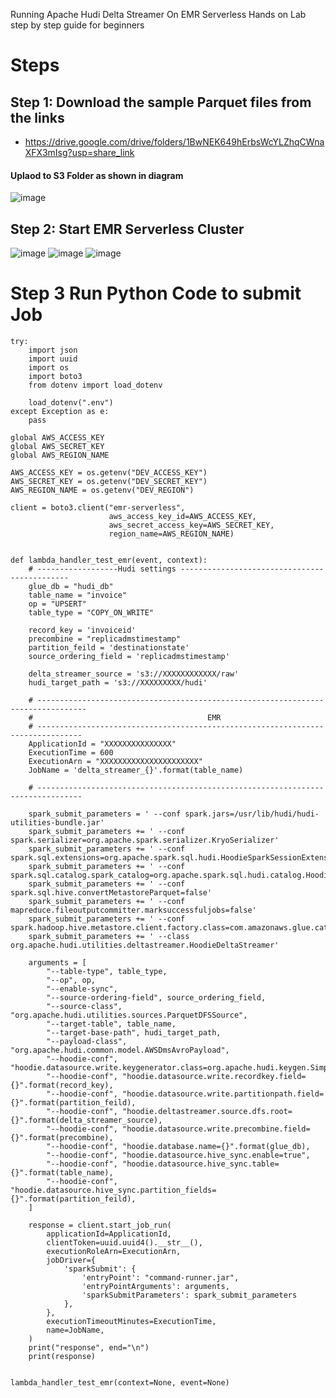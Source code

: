 Running Apache Hudi Delta Streamer On EMR Serverless Hands on Lab step by step guide for beginners



# Steps 
## Step 1: Download the sample Parquet files from the links 
* https://drive.google.com/drive/folders/1BwNEK649hErbsWcYLZhqCWnaXFX3mIsg?usp=share_link
#### Uplaod to S3 Folder as shown in diagram 
![image](https://user-images.githubusercontent.com/39345855/229939875-6f2f22ae-c792-4904-bcf8-b1e53ce1e122.png)



## Step 2: Start EMR Serverless Cluster 
![image](https://user-images.githubusercontent.com/39345855/229940052-29f6e2a8-9568-4100-8a1b-e988c405f505.png)
![image](https://user-images.githubusercontent.com/39345855/229940099-cf002f04-18f8-4d26-8d89-d512e96bef76.png)
![image](https://user-images.githubusercontent.com/39345855/229940131-836414cf-a85f-4b9f-b1d6-c36115d335c2.png)

# Step 3 Run Python Code to submit Job 
```
try:
    import json
    import uuid
    import os
    import boto3
    from dotenv import load_dotenv

    load_dotenv(".env")
except Exception as e:
    pass

global AWS_ACCESS_KEY
global AWS_SECRET_KEY
global AWS_REGION_NAME

AWS_ACCESS_KEY = os.getenv("DEV_ACCESS_KEY")
AWS_SECRET_KEY = os.getenv("DEV_SECRET_KEY")
AWS_REGION_NAME = os.getenv("DEV_REGION")

client = boto3.client("emr-serverless",
                      aws_access_key_id=AWS_ACCESS_KEY,
                      aws_secret_access_key=AWS_SECRET_KEY,
                      region_name=AWS_REGION_NAME)


def lambda_handler_test_emr(event, context):
    # ------------------Hudi settings ---------------------------------------------
    glue_db = "hudi_db"
    table_name = "invoice"
    op = "UPSERT"
    table_type = "COPY_ON_WRITE"

    record_key = 'invoiceid'
    precombine = "replicadmstimestamp"
    partition_feild = 'destinationstate'
    source_ordering_field = 'replicadmstimestamp'

    delta_streamer_source = 's3://XXXXXXXXXXXX/raw'
    hudi_target_path = 's3://XXXXXXXXX/hudi'

    # ---------------------------------------------------------------------------------
    #                                       EMR
    # --------------------------------------------------------------------------------
    ApplicationId = "XXXXXXXXXXXXXXX"
    ExecutionTime = 600
    ExecutionArn = "XXXXXXXXXXXXXXXXXXXXXX"
    JobName = 'delta_streamer_{}'.format(table_name)

    # --------------------------------------------------------------------------------

    spark_submit_parameters = ' --conf spark.jars=/usr/lib/hudi/hudi-utilities-bundle.jar'
    spark_submit_parameters += ' --conf spark.serializer=org.apache.spark.serializer.KryoSerializer'
    spark_submit_parameters += ' --conf spark.sql.extensions=org.apache.spark.sql.hudi.HoodieSparkSessionExtension'
    spark_submit_parameters += ' --conf spark.sql.catalog.spark_catalog=org.apache.spark.sql.hudi.catalog.HoodieCatalog'
    spark_submit_parameters += ' --conf spark.sql.hive.convertMetastoreParquet=false'
    spark_submit_parameters += ' --conf mapreduce.fileoutputcommitter.marksuccessfuljobs=false'
    spark_submit_parameters += ' --conf spark.hadoop.hive.metastore.client.factory.class=com.amazonaws.glue.catalog.metastore.AWSGlueDataCatalogHiveClientFactory'
    spark_submit_parameters += ' --class org.apache.hudi.utilities.deltastreamer.HoodieDeltaStreamer'

    arguments = [
        "--table-type", table_type,
        "--op", op,
        "--enable-sync",
        "--source-ordering-field", source_ordering_field,
        "--source-class", "org.apache.hudi.utilities.sources.ParquetDFSSource",
        "--target-table", table_name,
        "--target-base-path", hudi_target_path,
        "--payload-class", "org.apache.hudi.common.model.AWSDmsAvroPayload",
        "--hoodie-conf", "hoodie.datasource.write.keygenerator.class=org.apache.hudi.keygen.SimpleKeyGenerator",
        "--hoodie-conf", "hoodie.datasource.write.recordkey.field={}".format(record_key),
        "--hoodie-conf", "hoodie.datasource.write.partitionpath.field={}".format(partition_feild),
        "--hoodie-conf", "hoodie.deltastreamer.source.dfs.root={}".format(delta_streamer_source),
        "--hoodie-conf", "hoodie.datasource.write.precombine.field={}".format(precombine),
        "--hoodie-conf", "hoodie.database.name={}".format(glue_db),
        "--hoodie-conf", "hoodie.datasource.hive_sync.enable=true",
        "--hoodie-conf", "hoodie.datasource.hive_sync.table={}".format(table_name),
        "--hoodie-conf", "hoodie.datasource.hive_sync.partition_fields={}".format(partition_feild),
    ]

    response = client.start_job_run(
        applicationId=ApplicationId,
        clientToken=uuid.uuid4().__str__(),
        executionRoleArn=ExecutionArn,
        jobDriver={
            'sparkSubmit': {
                'entryPoint': "command-runner.jar",
                'entryPointArguments': arguments,
                'sparkSubmitParameters': spark_submit_parameters
            },
        },
        executionTimeoutMinutes=ExecutionTime,
        name=JobName,
    )
    print("response", end="\n")
    print(response)


lambda_handler_test_emr(context=None, event=None)

```

